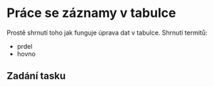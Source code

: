 # Práce se záznamy v tabulce

Prostě shrnutí toho jak funguje úprava dat v tabulce. Shrnutí termitů:
- prdel
- hovno

## Zadání tasku

